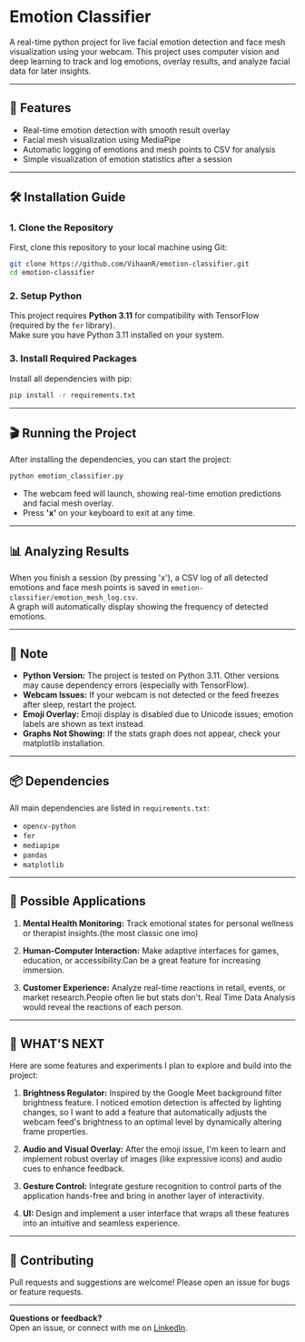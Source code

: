 # Emotion Classifier

A real-time python project for live facial emotion detection and face mesh visualization using your webcam. This project uses computer vision and deep learning to track and log emotions, overlay results, and analyze facial data for later insights.

---

## 🚀 Features

- Real-time emotion detection with smooth result overlay
- Facial mesh visualization using MediaPipe
- Automatic logging of emotions and mesh points to CSV for analysis
- Simple visualization of emotion statistics after a session

---

## 🛠️ Installation Guide

### 1. Clone the Repository

First, clone this repository to your local machine using Git:

```sh
git clone https://github.com/VihaanR/emotion-classifier.git
cd emotion-classifier
```

### 2. Setup Python

This project requires **Python 3.11** for compatibility with TensorFlow (required by the `fer` library).  
Make sure you have Python 3.11 installed on your system.

### 3. Install Required Packages

Install all dependencies with pip:

```sh
pip install -r requirements.txt
```

---

## 🎬 Running the Project

After installing the dependencies, you can start the project:

```sh
python emotion_classifier.py
```

- The webcam feed will launch, showing real-time emotion predictions and facial mesh overlay.
- Press **'x'** on your keyboard to exit at any time.

---

## 📊 Analyzing Results

When you finish a session (by pressing 'x'), a CSV log of all detected emotions and face mesh points is saved in `emotion-classifier/emotion_mesh_log.csv`.  
A graph will automatically display showing the frequency of detected emotions.

---

## 📝 Note

- **Python Version:** The project is tested on Python 3.11. Other versions may cause dependency errors (especially with TensorFlow).
- **Webcam Issues:** If your webcam is not detected or the feed freezes after sleep, restart the project.
- **Emoji Overlay:** Emoji display is disabled due to Unicode issues; emotion labels are shown as text instead.
- **Graphs Not Showing:** If the stats graph does not appear, check your matplotlib installation.

---

## 📦 Dependencies

All main dependencies are listed in `requirements.txt`:

- `opencv-python`
- `fer`
- `mediapipe`
- `pandas`
- `matplotlib`

---

## 🤖 Possible Applications

1. **Mental Health Monitoring:** Track emotional states for personal wellness or therapist insights.(the most classic one imo)

2. **Human-Computer Interaction:** Make adaptive interfaces for games, education, or accessibility.Can be a great feature for increasing immersion.

3. **Customer Experience:** Analyze real-time reactions in retail, events, or market research.People often lie but stats don't. Real Time Data Analysis would reveal the reactions of each person.

---

## 🚧 WHAT'S NEXT

Here are some features and experiments I plan to explore and build into the project:

1. **Brightness Regulator:** Inspired by the Google Meet background filter brightness feature. I noticed emotion detection is affected by lighting changes, so I want to add a feature that automatically adjusts the webcam feed's brightness to an optimal level by dynamically altering frame properties.

2. **Audio and Visual Overlay:** After the emoji issue, I'm keen to learn and implement robust overlay of images (like expressive icons) and audio cues to enhance feedback.

3. **Gesture Control:** Integrate gesture recognition to control parts of the application hands-free and bring in another layer of interactivity.

4. **UI:** Design and implement a user interface that wraps all these features into an intuitive and seamless experience.

---

## 🙌 Contributing

Pull requests and suggestions are welcome! Please open an issue for bugs or feature requests.

---

**Questions or feedback?**  
Open an issue, or connect with me on [LinkedIn](https://www.linkedin.com/in/vihaan-raut-423b8b313/).
